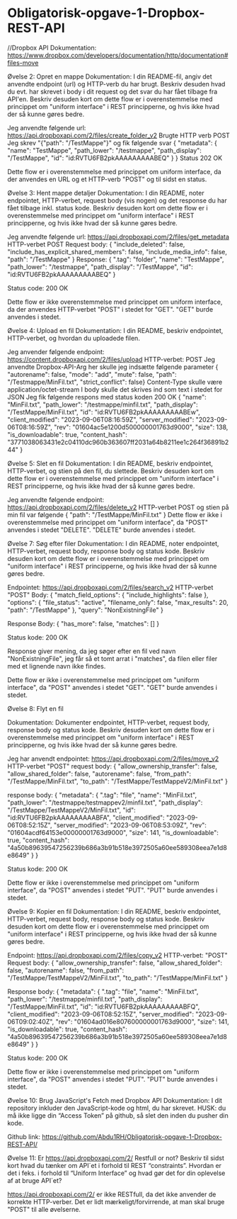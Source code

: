 # Obligatorisk-opgave-1-Dropbox-REST-API
//Dropbox API Dokumentation: https://www.dropbox.com/developers/documentation/http/documentation#files-move


Øvelse 2: Opret en mappe
Dokumentation: I din README-fil, angiv det anvendte endpoint (url) og HTTP-verb du har brugt.
Beskriv desuden hvad du evt. har skrevet i body i dit request og det svar du har fået tilbage fra API'en.
Beskriv desuden kort om dette flow er i overenstemmelse med princippet om "uniform interface"
i REST principperne, og hvis ikke hvad der så kunne gøres bedre.

Jeg anvendte følgende url: https://api.dropboxapi.com/2/files/create_folder_v2
Brugte HTTP verb POST
Jeg skrev "{"path": "/TestMappe"}" og fik følgende svar {
"metadata": {
"name": "TestMappe",
"path_lower": "/testmappe",
"path_display": "/TestMappe",
"id": "id:RVTU6FB2pkAAAAAAAAABEQ"
}
}
Status 202 OK

Dette flow er i overenstemmelse med princippet om uniform interface, da der anvendes en URL og et HTTP-verb "POST" og til sidst en status.


Øvelse 3: Hent mappe detaljer
Dokumentation: I din README, noter endpointet, HTTP-verbet, request body (vis nogen) og det response du har fået tilbage inkl. status kode.
Beskriv desuden kort om dette flow er i overenstemmelse med princippet om "uniform interface" i REST principperne, og hvis ikke hvad der så kunne gøres bedre.

Jeg anvendte følgende url: https://api.dropboxapi.com/2/files/get_metadata
HTTP-verbet POST
Request body:
{
"include_deleted": false,
"include_has_explicit_shared_members": false,
"include_media_info": false,
"path": "/TestMappe"
}
Response: {
".tag": "folder",
"name": "TestMappe",
"path_lower": "/testmappe",
"path_display": "/TestMappe",
"id": "id:RVTU6FB2pkAAAAAAAAABEQ"
}

Status code: 200 OK

Dette flow er ikke overenstemmelse med princippet om uniform interface, da der anvendes HTTP-verbet "POST" i stedet for "GET". "GET" burde anvendes i stedet.

Øvelse 4: Upload en fil
Dokumentation: I din README, beskriv endpointet, HTTP-verbet, og hvordan du uploadede filen.

Jeg anvender følgende endpoint: https://content.dropboxapi.com/2/files/upload
HTTP-verbet: POST
Jeg anvendte Dropbox-API-Arg her skulle jeg indsætte følgende parameter
{  "autorename": false,  "mode": "add",  "mute": false,  "path": "/Testmappe/MinFil.txt",  "strict_conflict": false}
Content-Type skulle være application/octet-stream
I body skulle det skrives ind som text i stedet for JSON
Jeg fik følgende respons med status koden 200 OK
{
"name": "MinFil.txt",
"path_lower": "/testmappe/minfil.txt",
"path_display": "/TestMappe/MinFil.txt",
"id": "id:RVTU6FB2pkAAAAAAAAABEw",
"client_modified": "2023-09-06T08:16:59Z",
"server_modified": "2023-09-06T08:16:59Z",
"rev": "01604ac5e1200d500000001763d9000",
"size": 138,
"is_downloadable": true,
"content_hash": "3771038063431e2c04110dc960b363607ff2031a64b8211ee1c264f36891b244"
}

Øvelse 5: Slet en fil
Dokumentation: I din README, beskriv endpointet, HTTP-verbet, og stien på den fil, du slettede.
Beskriv desuden kort om dette flow er i overenstemmelse med princippet om "uniform interface"
i REST principperne, og hvis ikke hvad der så kunne gøres bedre.

Jeg anvendte følgende endpoint: https://api.dropboxapi.com/2/files/delete_v2
HTTP-verbet POST og stien på min fil var følgende {
"path": "/TestMappe/MinFil.txt"
}
Dette flow er ikke i overenstemmelse med princippet om "uniform interface", da "POST" anvendes i stedet "DELETE". "DELETE" burde anvendes i stedet.

Øvelse 7: Søg efter filer
Dokumentation: I din README, noter endpointet, HTTP-verbet, request body, response body og status kode.
Beskriv desuden kort om dette flow er i overenstemmelse med princippet om "uniform interface"
i REST principperne, og hvis ikke hvad der så kunne gøres bedre.

Endpointet: https://api.dropboxapi.com/2/files/search_v2
HTTP-verbet "POST"
Body: {
"match_field_options": {
"include_highlights": false
},
"options": {
"file_status": "active",
"filename_only": false,
"max_results": 20,
"path": "/TestMappe"
},
"query": "NonExistningFile"
}

Response Body: {
"has_more": false,
"matches": []
}

Status kode: 200 OK

Response giver mening, da jeg søger efter en fil ved navn "NonExistningFile",
jeg får så et tomt arrat i "matches",
da filen eller filer med et lignende navn ikke findes.

Dette flow er ikke i overenstemmelse med princippet om "uniform interface", da "POST" anvendes i stedet "GET". "GET" burde anvendes i stedet.


Øvelse 8: Flyt en fil

Dokumentation: Dokumenter endpointet, HTTP-verbet, request body, response body og status kode.
Beskriv desuden kort om dette flow er i overenstemmelse med princippet om "uniform interface"
i REST principperne, og hvis ikke hvad der så kunne gøres bedre.

Jeg har anvendt endpointet: https://api.dropboxapi.com/2/files/move_v2
HTTP-verbet "POST"
request body:
{
"allow_ownership_transfer": false,
"allow_shared_folder": false,
"autorename": false,
"from_path": "/TestMappe/MinFil.txt",
"to_path": "/TestMappe/TestMappeV2/MinFil.txt"
}

response body:
{
"metadata": {
".tag": "file",
"name": "MinFil.txt",
"path_lower": "/testmappe/testmappev2/minfil.txt",
"path_display": "/TestMappe/TestMappeV2/MinFil.txt",
"id": "id:RVTU6FB2pkAAAAAAAAABFA",
"client_modified": "2023-09-06T08:52:15Z",
"server_modified": "2023-09-06T08:53:09Z",
"rev": "01604acdf64153e00000001763d9000",
"size": 141,
"is_downloadable": true,
"content_hash": "4a50b89639547256239b686a3b91b518e3972505a60ee589308eea7e1d8e8649"
}
}

Status kode: 200 OK

Dette flow er ikke i overenstemmelse med princippet om "uniform interface", da "POST" anvendes i stedet "PUT". "PUT" burde anvendes i stedet.

Øvelse 9: Kopier en fil
Dokumentation: I din README, beskriv endpointet, HTTP-verbet, request body, response body og status kode.
Beskriv desuden kort om dette flow er i overenstemmelse med princippet om "uniform interface"
i REST principperne, og hvis ikke hvad der så kunne gøres bedre.

Endpoint: https://api.dropboxapi.com/2/files/copy_v2
HTTP-verbet: "POST"
Request body:
{
"allow_ownership_transfer": false,
"allow_shared_folder": false,
"autorename": false,
"from_path": "/TestMappe/TestMappeV2/MinFil.txt",
"to_path": "/TestMappe/MinFil.txt"
}

Response body:
{
"metadata": {
".tag": "file",
"name": "MinFil.txt",
"path_lower": "/testmappe/minfil.txt",
"path_display": "/TestMappe/MinFil.txt",
"id": "id:RVTU6FB2pkAAAAAAAAABFQ",
"client_modified": "2023-09-06T08:52:15Z",
"server_modified": "2023-09-06T09:02:40Z",
"rev": "01604ad016e807600000001763d9000",
"size": 141,
"is_downloadable": true,
"content_hash": "4a50b89639547256239b686a3b91b518e3972505a60ee589308eea7e1d8e8649"
}
}

Status kode: 200 OK

Dette flow er ikke i overenstemmelse med princippet om "uniform interface", da "POST" anvendes i stedet "PUT". "PUT" burde anvendes i stedet.

Øvelse 10: Brug JavaScript's Fetch med Dropbox API
Dokumentation: I dit repository inkluder den JavaScript-kode og html, du har skrevet.
HUSK: du må ikke ligge din “Access Token” på github, så slet den inden du pusher din kode.

Github link: https://github.com/Abdu1RH/Obligatorisk-opgave-1-Dropbox-REST-API/


Øvelse 11: Er https://api.dropboxapi.com/2/ Restfull or not?
Beskriv til sidst kort hvad du tænker om API´et i forhold til REST “constraints”.
Hvordan er det i feks. i forhold til “Uniform Interface” og hvad gør det for din oplevelse af at bruge API´et?

https://api.dropboxapi.com/2/ er ikke RESTfull, da det ikke anvender de korrekte HTTP-verber.
Det er lidt mærkeligt/forvirrende, at man skal bruge "POST" til alle øvelserne.

